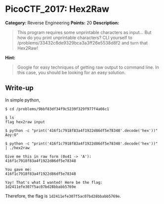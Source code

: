 # PicoCTF_2017: Hex2Raw

**Category:** Reverse Engineering
**Points:** 20
**Description:**

>This program requires some unprintable characters as input... But how do you print unprintable characters? CLI yourself to /problems/33432c6de9329bca3a3ff26e5538d8f2 and turn that Hex2Raw!

**Hint:**

>Google for easy techniques of getting raw output to command line. In this case, you should be looking for an easy solution.

## Write-up

In simple python,

    $ cd /problems/9bbf83df34f9c5239f329f977f4a66c1
    
    $ ls 
	flag hex2raw input
	
	$ python -c "print('416f1c7918f83a4f1922d86df5e78348'.decode('hex'))" 
	Aoy:O"

	$ python -c "print('416f1c7918f83a4f1922d86df5e78348'.decode('hex'))" | ./hex2raw
	
	Give me this in raw form (0x41 -> 'A'):
	416f1c7918f83a4f1922d86df5e78348

	You gave me:
	416f1c7918f83a4f1922d86df5e78348
	
	Yay! That's what I wanted! Here be the flag:
	1d2411efe307f5ac07bd28bbabb5769e

Therefore, the flag is `1d2411efe307f5ac07bd28bbabb5769e`.
<!--stackedit_data:
eyJoaXN0b3J5IjpbNTEwODczOTU4LDE2NDE1NDU2NDcsMTQxNz
E4NzA1NywtODcyNDcwNTAwXX0=
-->